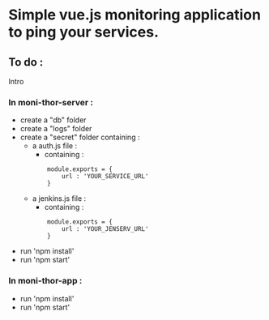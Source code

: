 # Simple vue.js monitoring application to ping your services.

## To do :
Intro
### In moni-thor-server :

- create a "db" folder
- create a "logs" folder
- create a "secret" folder containing :
    - a auth.js file :
        - containing :
        ```
            module.exports = {
                url : 'YOUR_SERVICE_URL'
            }
        ```
    - a jenkins.js file :
        - containing :
        ```
            module.exports = {
                url : 'YOUR_JENSERV_URL'
            }
        ```
- run 'npm install'
- run 'npm start'

### In moni-thor-app :
- run 'npm install'
- run 'npm start'
